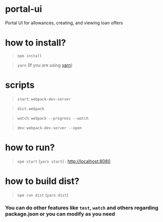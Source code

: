 # portal-ui
Portal UI for allowances, creating, and viewing loan offers

# how to install?

> `npm install`

> `yarn` (If you are using [yarn](https://yarnpkg.com/en/))

# scripts

> `start`: `webpack-dev-server`

> `dist`: `webpack`

> `watch`: `webpack --progress --watch`

> `dev`: `webpack-dev-server --open`

# how to run?

> `npm start` (`yarn start`) : [http://localhost:8080](http://localhost:8080)

# how to build dist?

> `npm run dist` (`yarn dist`)

### You can do other features like `test`, `watch` and others regarding package.json or you can modify as you need
